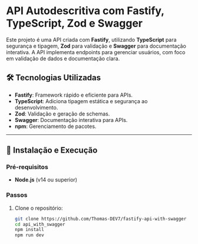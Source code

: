 # API Autodescritiva com Fastify, TypeScript, Zod e Swagger

Este projeto é uma API criada com **Fastify**, utilizando **TypeScript** para segurança e tipagem, **Zod** para validação e **Swagger** para documentação interativa. A API implementa endpoints para gerenciar usuários, com foco em validação de dados e documentação clara.

## 🛠️ Tecnologias Utilizadas
- **Fastify**: Framework rápido e eficiente para APIs.
- **TypeScript**: Adiciona tipagem estática e segurança ao desenvolvimento.
- **Zod**: Validação e geração de schemas.
- **Swagger**: Documentação interativa para APIs.
- **npm**: Gerenciamento de pacotes.

---

## 🚀 Instalação e Execução

### Pré-requisitos
- **Node.js** (v14 ou superior)

### Passos
1. Clone o repositório:
   ```bash
   git clone https://github.com/Thomas-DEV7/fastify-api-with-swagger
   cd api_with_swagger
   npm install
   npm run dev

